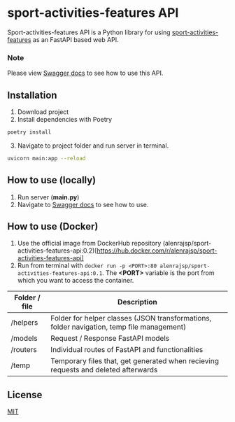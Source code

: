 # sport-activities-features API

Sport-activities-features API is a Python library for using
[sport-activities-features](https://github.com/firefly-cpp/sport-activities-features) as an FastAPI based web API.

### Note
Please view [Swagger docs](localhost:8000/docs) to see how to use this API.

## Installation

1. Download project
2. Install dependencies with Poetry
```bash
poetry install
```
3. Navigate to project folder and run server in terminal.
```bash
uvicorn main:app --reload
```

## How to use (locally)
1. Run server (**main.py**)
2. Navigate to [Swagger docs](localhost:8000/docs) to see how to use.


## How to use (Docker)
1. Use the official image from DockerHub repository 
   (alenrajsp/sport-activities-features-api:0.2)[https://hub.docker.com/r/alenrajsp/sport-activities-features-api]
2. Run from terminal with 
   `docker run -p <PORT>:80 alenrajsp/sport-activities-features-api:0.1`. 
   The **\<PORT>** variable is the port from which you want to access the container.

| Folder / file      | Description |
| ----------- | ----------- |
| /helpers      | Folder for helper classes (JSON transformations, folder navigation, temp file management)       |
| /models   | Request / Response FastAPI models        |
| /routers   | Individual routes of FastAPI and functionalities        |
| /temp   | Temporary files that, get generated when recieving requests and deleted afterwards     |



## License
[MIT](https://choosealicense.com/licenses/mit/)
